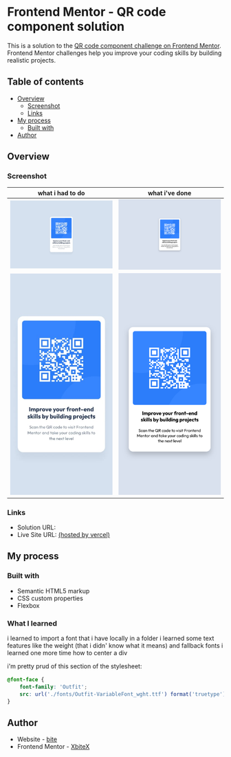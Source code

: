 # Frontend Mentor - QR code component solution

This is a solution to the [QR code component challenge on Frontend Mentor](https://www.frontendmentor.io/challenges/qr-code-component-iux_sIO_H). Frontend Mentor challenges help you improve your coding skills by building realistic projects. 

## Table of contents

- [Overview](#overview)
  - [Screenshot](#screenshot)
  - [Links](#links)
- [My process](#my-process)
  - [Built with](#built-with)
- [Author](#author)

## Overview

### Screenshot
|what i had to do|what i've done|
|----------------|--------------|
|![the desktop design that i had to replicate](./design/desktop-design.jpg)|![the desktop design that i've made](./images/my-desktop-design.png)|
|![the mobile design that i had to replictae](./design/mobile-design.jpg)|![the mobile design that i've made](./images/my-mobile-design.png)|

### Links

- Solution URL: [](https://your-solution-url.com)
- Live Site URL: [(hosted by vercel)](https://qr-code-component-main-neon-pi.vercel.app/)

## My process

### Built with

- Semantic HTML5 markup
- CSS custom properties
- Flexbox

### What I learned

i learned to import a font that i have locally in a folder
i learned some text features like the weight (that i didn' know what it means) and fallback fonts 
i learned one more time how to center a div

i'm pretty prud of this section of the stylesheet:

```css
@font-face {
    font-family: 'Outfit'; 
    src: url('./fonts/Outfit-VariableFont_wght.ttf') format('truetype');
}
```

## Author

- Website - [bite](https://qr-code-component-main-neon-pi.vercel.app/)
- Frontend Mentor - [XbiteX](https://www.frontendmentor.io/profile/XbiteX)
